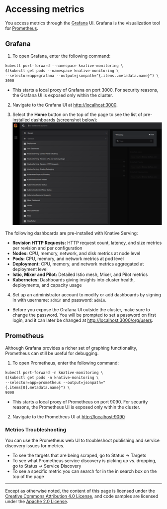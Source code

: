 # Accessing metrics

You access metrics through the [Grafana](https://grafana.com/) UI. Grafana is
the visualization tool for [Prometheus](https://prometheus.io/).

## Grafana

1. To open Grafana, enter the following command:

```shell
kubectl port-forward --namespace knative-monitoring \
$(kubectl get pods --namespace knative-monitoring \
--selector=app=grafana --output=jsonpath="{.items..metadata.name}") \
3000
```

- This starts a local proxy of Grafana on port 3000. For security reasons, the
  Grafana UI is exposed only within the cluster.

2. Navigate to the Grafana UI at [http://localhost:3000](http://localhost:3000).

3. Select the **Home** button on the top of the page to see the list of
   pre-installed dashboards (screenshot below):
   ![Knative Dashboards](./images/grafana1.png)

The following dashboards are pre-installed with Knative Serving:

- **Revision HTTP Requests:** HTTP request count, latency, and size metrics per
  revision and per configuration
- **Nodes:** CPU, memory, network, and disk metrics at node level
- **Pods:** CPU, memory, and network metrics at pod level
- **Deployment:** CPU, memory, and network metrics aggregated at deployment
  level
- **Istio, Mixer and Pilot:** Detailed Istio mesh, Mixer, and Pilot metrics
- **Kubernetes:** Dashboards giving insights into cluster health, deployments,
  and capacity usage

4. Set up an administrator account to modify or add dashboards by signing in
   with username: `admin` and password: `admin`.

- Before you expose the Grafana UI outside the cluster, make sure to change the
  password. You will be prompted to set a password on first login, and it can
  later be changed at
  [http://localhost:3000/org/users](http://localhost:3000/org/users).

## Prometheus

Although Grafana provides a richer set of graphing functionality, Prometheus can
still be useful for debugging.

1. To open Prometheus, enter the following command:

```shell
kubectl port-forward -n knative-monitoring \
$(kubectl get pods -n knative-monitoring \
--selector=app=prometheus --output=jsonpath="{.items[0].metadata.name}") \
9090
```

- This starts a local proxy of Prometheus on port 9090. For security reasons,
  the Prometheus UI is exposed only within the cluster.

2. Navigate to the Prometheus UI at
   [http://localhost:9090](http://localhost:9090)

### Metrics Troubleshooting

You can use the Prometheus web UI to troubleshoot publishing and service
discovery issues for metrics.

- To see the targets that are being scraped, go to Status -> Targets
- To see what Prometheus service discovery is picking up vs. dropping, go to
  Status -> Service Discovery
- To see a specific metric you can search for in the in search box on the top of
  the page

---

Except as otherwise noted, the content of this page is licensed under the
[Creative Commons Attribution 4.0 License](https://creativecommons.org/licenses/by/4.0/),
and code samples are licensed under the
[Apache 2.0 License](https://www.apache.org/licenses/LICENSE-2.0).
